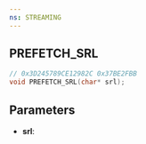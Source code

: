 ```yaml
---
ns: STREAMING
---
```

## PREFETCH_SRL

```c
// 0x3D245789CE12982C 0x37BE2FBB
void PREFETCH_SRL(char* srl);
```


## Parameters
* **srl**: 

